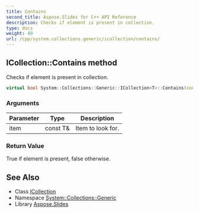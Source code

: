 ```yaml
---
title: Contains
second_title: Aspose.Slides for C++ API Reference
description: Checks if element is present in collection.
type: docs
weight: 40
url: /cpp/system.collections.generic/icollection/contains/
---
```

## ICollection::Contains method


Checks if element is present in collection.

```cpp
virtual bool System::Collections::Generic::ICollection<T>::Contains(const T &item) const =0
```


### Arguments

| Parameter | Type | Description |
| --- | --- | --- |
| item | const T\& | Item to look for. |

### Return Value

True if element is present, false otherwise.

## See Also

* Class [ICollection](../)
* Namespace [System::Collections::Generic](../../)
* Library [Aspose.Slides](../../../)
